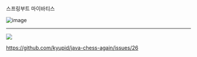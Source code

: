 스프링부트 마이바티스

![image](https://user-images.githubusercontent.com/59721293/147345791-47ff8f43-2027-4b48-9b61-a808a6485e7d.png)


---

![](https://user-images.githubusercontent.com/59721293/147349544-5b87c037-b370-4818-8378-febef1bf5c14.png)

https://github.com/kyupid/java-chess-again/issues/26
